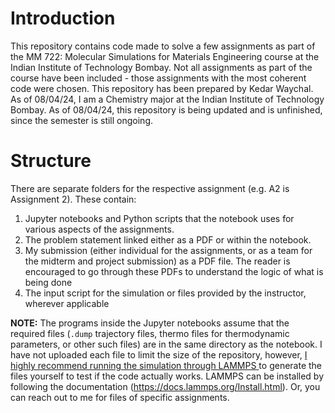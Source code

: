# Introduction
This repository contains code made to solve a few assignments as part of the MM 722: Molecular Simulations for Materials Engineering course at the Indian Institute of Technology Bombay.
Not all assignments as part of the course have been included - those assignments with the most coherent code were chosen. 
This repository has been prepared by Kedar Waychal. As of 08/04/24, I am a Chemistry major at the Indian Institute of Technology Bombay.
As of 08/04/24, this repository is being updated and is unfinished, since the semester is still ongoing.

# Structure
There are separate folders for the respective assignment (e.g. A2 is Assignment 2). These contain:
1. Jupyter notebooks and Python scripts that the notebook uses for various aspects of the assignments.
2. The problem statement linked either as a PDF or within the notebook.
3. My submission (either individual for the assignments, or as a team for the midterm and project submission) as a PDF file. The reader is encouraged to go through these PDFs to understand the logic
of what is being done
4. The input script for the simulation or files provided by the instructor, wherever applicable

**NOTE:** The programs inside the Jupyter notebooks assume that the required files (`.dump` trajectory files, thermo files for thermodynamic parameters, or other such files) are in the same directory as the 
notebook. I have not uploaded each file to limit the size of the repository, however, <ins>I highly recommend running the simulation through LAMMPS </ins> to generate the files yourself to test if the code actually
works. LAMMPS can be installed by following the documentation (https://docs.lammps.org/Install.html). 
Or, you can reach out to me for files of specific assignments.

